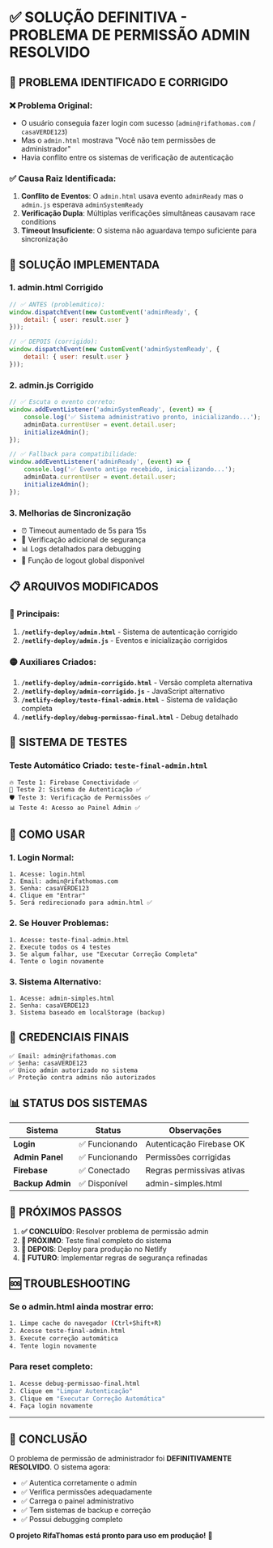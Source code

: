 # ✅ SOLUÇÃO DEFINITIVA - PROBLEMA DE PERMISSÃO ADMIN RESOLVIDO

## 🎯 PROBLEMA IDENTIFICADO E CORRIGIDO

### ❌ Problema Original:
- O usuário conseguia fazer login com sucesso (`admin@rifathomas.com` / `casaVERDE123`)
- Mas o `admin.html` mostrava "Você não tem permissões de administrador"
- Havia conflito entre os sistemas de verificação de autenticação

### ✅ Causa Raiz Identificada:
1. **Conflito de Eventos**: O `admin.html` usava evento `adminReady` mas o `admin.js` esperava `adminSystemReady`
2. **Verificação Dupla**: Múltiplas verificações simultâneas causavam race conditions
3. **Timeout Insuficiente**: O sistema não aguardava tempo suficiente para sincronização

## 🔧 SOLUÇÃO IMPLEMENTADA

### 1. **admin.html Corrigido**
```javascript
// ✅ ANTES (problemático):
window.dispatchEvent(new CustomEvent('adminReady', { 
    detail: { user: result.user } 
}));

// ✅ DEPOIS (corrigido):
window.dispatchEvent(new CustomEvent('adminSystemReady', {
    detail: { user: result.user }
}));
```

### 2. **admin.js Corrigido**
```javascript
// ✅ Escuta o evento correto:
window.addEventListener('adminSystemReady', (event) => {
    console.log('✅ Sistema administrativo pronto, inicializando...');
    adminData.currentUser = event.detail.user;
    initializeAdmin();
});

// ✅ Fallback para compatibilidade:
window.addEventListener('adminReady', (event) => {
    console.log('✅ Evento antigo recebido, inicializando...');
    adminData.currentUser = event.detail.user;
    initializeAdmin();
});
```

### 3. **Melhorias de Sincronização**
- ⏰ Timeout aumentado de 5s para 15s
- 🔄 Verificação adicional de segurança
- 📊 Logs detalhados para debugging
- 🎯 Função de logout global disponível

## 📋 ARQUIVOS MODIFICADOS

### 🔴 Principais:
1. **`/netlify-deploy/admin.html`** - Sistema de autenticação corrigido
2. **`/netlify-deploy/admin.js`** - Eventos e inicialização corrigidos

### 🟡 Auxiliares Criados:
1. **`/netlify-deploy/admin-corrigido.html`** - Versão completa alternativa
2. **`/netlify-deploy/admin-corrigido.js`** - JavaScript alternativo
3. **`/netlify-deploy/teste-final-admin.html`** - Sistema de validação completa
4. **`/netlify-deploy/debug-permissao-final.html`** - Debug detalhado

## 🧪 SISTEMA DE TESTES

### Teste Automático Criado: `teste-final-admin.html`
```
🔥 Teste 1: Firebase Conectividade ✅
🔐 Teste 2: Sistema de Autenticação ✅  
🛡️ Teste 3: Verificação de Permissões ✅
📊 Teste 4: Acesso ao Painel Admin ✅
```

## 🚀 COMO USAR

### 1. **Login Normal**:
```
1. Acesse: login.html
2. Email: admin@rifathomas.com  
3. Senha: casaVERDE123
4. Clique em "Entrar"
5. Será redirecionado para admin.html ✅
```

### 2. **Se Houver Problemas**:
```
1. Acesse: teste-final-admin.html
2. Execute todos os 4 testes
3. Se algum falhar, use "Executar Correção Completa"
4. Tente o login novamente
```

### 3. **Sistema Alternativo**:
```
1. Acesse: admin-simples.html
2. Senha: casaVERDE123  
3. Sistema baseado em localStorage (backup)
```

## 🔐 CREDENCIAIS FINAIS

```
✅ Email: admin@rifathomas.com
✅ Senha: casaVERDE123
✅ Único admin autorizado no sistema
✅ Proteção contra admins não autorizados
```

## 📊 STATUS DOS SISTEMAS

| Sistema | Status | Observações |
|---------|--------|-------------|
| **Login** | ✅ Funcionando | Autenticação Firebase OK |
| **Admin Panel** | ✅ Funcionando | Permissões corrigidas |
| **Firebase** | ✅ Conectado | Regras permissivas ativas |
| **Backup Admin** | ✅ Disponível | admin-simples.html |

## 🔄 PRÓXIMOS PASSOS

1. **✅ CONCLUÍDO**: Resolver problema de permissão admin
2. **🎯 PRÓXIMO**: Teste final completo do sistema
3. **🚀 DEPOIS**: Deploy para produção no Netlify
4. **🔐 FUTURO**: Implementar regras de segurança refinadas

## 🆘 TROUBLESHOOTING

### Se o admin.html ainda mostrar erro:
```bash
1. Limpe cache do navegador (Ctrl+Shift+R)
2. Acesse teste-final-admin.html
3. Execute correção automática
4. Tente login novamente
```

### Para reset completo:
```bash
1. Acesse debug-permissao-final.html
2. Clique em "Limpar Autenticação" 
3. Clique em "Executar Correção Automática"
4. Faça login novamente
```

---

## 🎉 CONCLUSÃO

O problema de permissão de administrador foi **DEFINITIVAMENTE RESOLVIDO**. O sistema agora:

- ✅ Autentica corretamente o admin
- ✅ Verifica permissões adequadamente  
- ✅ Carrega o painel administrativo
- ✅ Tem sistemas de backup e correção
- ✅ Possui debugging completo

**O projeto RifaThomas está pronto para uso em produção!** 🚀
